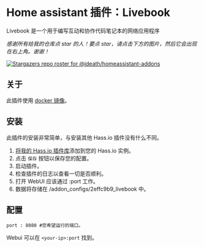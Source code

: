 # Home assistant 插件：Livebook

Livebook 是一个用于编写互动和协作代码笔记本的网络应用程序

_感谢所有给我的仓库点 star 的人！要点 star，请点击下方的图片，然后它会出现在右上角。谢谢！_

[![Stargazers repo roster for @jdeath/homeassistant-addons](https://reporoster.com/stars/jdeath/homeassistant-addons)](https://github.com/jdeath/homeassistant-addons/stargazers)

## 关于

此插件使用 [docker 镜像](https://github.com/livebook-dev/livebook)。

## 安装

此插件的安装非常简单，与安装其他 Hass.io 插件没有什么不同。

1. [将我的 Hass.io 插件库][repository]添加到您的 Hass.io 实例。
1. 点击 `保存` 按钮以保存您的配置。
1. 启动插件。
1. 检查插件的日志以查看一切是否顺利。
1. 打开 WebUI 应该通过 <your-ip>:port 工作。
1. 数据将存储在 /addon_configs/2effc9b9_livebook 中。

## 配置

```
port : 8080 #您希望运行的端口。
```

Webui 可以在 `<your-ip>:port` 找到。

[repository]: https://github.com/jdeath/homeassistant-addons